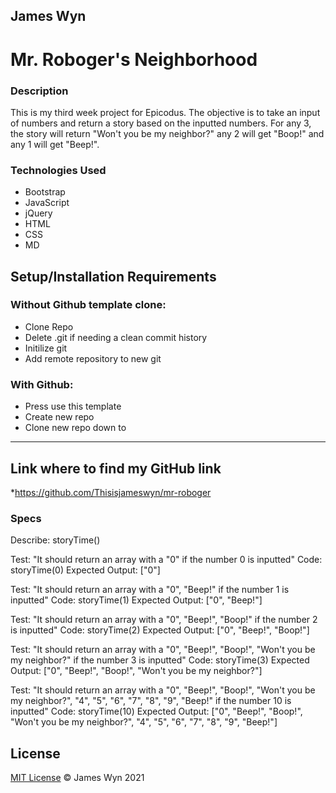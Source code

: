 ## James Wyn

# Mr. Roboger's Neighborhood


### Description
This is my third week project for Epicodus.  The objective is to take an input of numbers and return a story based on the inputted numbers.  For any 3, the story will return "Won't you be my neighbor?" any 2 will get "Boop!" and any 1 will get "Beep!".

### Technologies Used
* Bootstrap
* JavaScript
* jQuery
* HTML
* CSS
* MD

## Setup/Installation Requirements

### Without Github template clone:
* Clone Repo
* Delete .git if needing a clean commit history
* Initilize git
* Add remote repository to new git

### With Github:
* Press use this template
* Create new repo
* Clone new repo down to

* * *


## Link where to find my GitHub link

*https://github.com/Thisisjameswyn/mr-roboger


### Specs

Describe: storyTime()

Test: "It should return an array with a "0" if the number 0 is inputted"
Code: storyTime(0)
Expected Output: ["0"]

Test: "It should return an array with a "0", "Beep!" if the number 1 is inputted"
Code: storyTime(1)
Expected Output: ["0", "Beep!"]

Test: "It should return an array with a "0", "Beep!", "Boop!" if the number 2 is inputted"
Code: storyTime(2)
Expected Output: ["0", "Beep!", "Boop!"]

Test: "It should return an array with a "0", "Beep!", "Boop!", "Won't you be my neighbor?" if the number 3 is inputted"
Code: storyTime(3)
Expected Output: ["0", "Beep!", "Boop!", "Won't you be my neighbor?"]

Test: "It should return an array with a "0", "Beep!", "Boop!", "Won't you be my neighbor?", "4", "5", "6", "7", "8", "9", "Beep!" if the number 10 is inputted"
Code: storyTime(10)
Expected Output: ["0", "Beep!", "Boop!", "Won't you be my neighbor?", "4", "5", "6", "7", "8", "9", "Beep!"]

## License
[MIT License](https://opensource.org/licenses/MIT)
&copy; James Wyn 2021